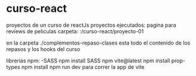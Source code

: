 # curso-react
proyectos de un curso de reactJs
proyectos ejecutados: pagina para reviews de peliculas carpeta: :/curso-react/proyecto-01

en la carpeta ./complementos-repaso-clases esta todo el contenido de los repasos y los hooks del curso

librerias npm:
-SASS npm install SASS
npm vite@latest
npm install prop-types
npm install
npm run dev para correr la app de vite